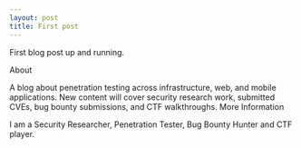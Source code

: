 ```yaml
---
layout: post
title: First post
---
```


First blog post up and running.

About

A blog about penetration testing across infrastructure, web, and mobile applications. New content will cover security research work, submitted CVEs, bug bounty submissions, and CTF walkthroughs.
More Information

I am a Security Researcher, Penetration Tester, Bug Bounty Hunter and CTF player.
